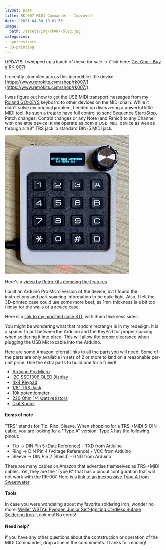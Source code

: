 ```yaml
---
layout: post
title: RK-007 MIDI Commander - Improved
date: '2021-04-30 18:05:56'
image:
  path: /assets/img/rk007-blog.jpg
categories:
- synthesizers
- 3D-printing
---
```


UPDATE: I whipped up a batch of these for sale -> Click here: [Get One - Buy a RK-007i](/rk007i-buy-one)

I recently stumbled across this incredible little device:
[https://www.retrokits.com/shop/rk007/](https://www.retrokits.com/shop/rk007/)

I was figure out how to get the USB MIDI transport messages from my [Roland GO\:KEYS](https://amzn.to/2PFm8Uk) keyboard to other devices on the MIDI chain. While it didn't solve my original problem, I ended up discovering a powerful little MIDI tool.  Its such a treat to have full control to send Sequence Start/Stop, Patch changes, Control changes or any Note (and Panic!) to any Channel with one little device!  It will operate as both a USB-MIDI device as well as through a 1/8" TRS jack to standard DIN-5 MIDI jack.

![IMG_2574-5](/assets/img/IMG_2574-5.jpg)

Here's a [video by Retro Kits demoing the features](https://www.youtube.com/watch?v=v8QWg009FRE) 

I built an Arduino Pro Micro version of the device, but I found the instructions and part sourcing information to be quite light. Also, I felt the 3D-printed case could use some more beef, as 1mm thickness is a bit too flimsy for the walls of a device case.

Here is a [link to my modified case STL](https://github.com/TheCase/rk007-arduino-pro-case-modified) with 3mm thickness sides.

You might be wondering what that random rectangle is in my redesign.  It is a spacer to put between the Arduino and the KeyPad for proper spacing when soldering it into place.  This will allow the proper clearance when plugging the USB Micro cable into the Arduino.

Here are some Amazon referral links to all the parts you will need.  Some of the parts are only available in sets of 2 or more to land on a reasonable per-unit price.  Use the extra parts to build one for a friend!

- [Arduino Pro Micro](https://amzn.to/2PDxIiP)
- [I2C SSD1306 OLED Display](https://amzn.to/3xwfhxD)
- [4x4 Keypad](https://amzn.to/3e2Rw8C)
- [1/8" TRS Jack](https://amzn.to/3e6zFO3)
- [10k potentiometer](https://amzn.to/3u9DS99)
- [220 Ohm 1/4 watt resistors](https://amzn.to/2ReixwG)
- [Dial Knobs](https://amzn.to/3vyuJHK)


#### Items of note

"TRS" stands for Tip, Ring, Sleeve. When shopping for a TRS->MIDI 5-DIN cable, you are looking for a "Type A" version.  Type A has the following pinout:

- Tip -> DIN Pin 5 (Data Reference) - TXD from Arduino 
- Ring -> DIN Pin 4 (Voltage Reference) - VCC from Arduino
- Sleeve -> DIN Pin 2 (Shield) - GND from Arduino

There are many cables on Amazon that advertise themselves as TRS->MIDI cables.  Yet, they are the "Type B" that has a pinout configuration that will not work with the RK-007.  Here is a [link to an inexpensive Type A from Sweetwater](https://www.sweetwater.com/store/detail/0-COASTMidi--make-noise-0-coast-midi-cable-1-8-inch-trs-to-5-pin-midi)

#### Tools

In case you were wondering about my favorite soldering iron, wonder no more: [Weller WSTA6 Pyropen Junior Self-Igniting Cordless Butane Soldering Iron](https://amzn.to/3u8x7og).  Look ma!  No cords!

#### Need help?

If you have any other questions about the contstruction or operation of the MIDI Commander, drop a line in the commments.  Thanks for reading!
